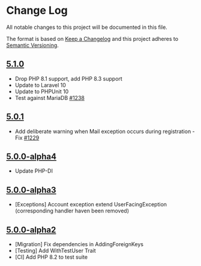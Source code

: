 # Change Log

All notable changes to this project will be documented in this file.

The format is based on [Keep a Changelog](http://keepachangelog.com/en/1.0.0/)
and this project adheres to [Semantic Versioning](http://semver.org/spec/v2.0.0.html).

## [5.1.0](https://github.com/userfrosting/sprinkle-account/compare/5.0.1...5.1.0)
- Drop PHP 8.1 support, add PHP 8.3 support
- Update to Laravel 10
- Update to PHPUnit 10
- Test against MariaDB [#1238](https://github.com/userfrosting/UserFrosting/issues/1238)

## [5.0.1](https://github.com/userfrosting/sprinkle-account/compare/5.0.0...5.0.1)
- Add deliberate warning when Mail exception occurs during registration - Fix [#1229](https://github.com/userfrosting/UserFrosting/issues/1229)

## [5.0.0-alpha4](https://github.com/userfrosting/sprinkle-account/compare/5.0.0-alpha3...5.0.0-alpha4)
- Update PHP-DI

## [5.0.0-alpha3](https://github.com/userfrosting/sprinkle-account/compare/5.0.0-alpha2...5.0.0-alpha3)
- [Exceptions] Account exception extend UserFacingException (corresponding handler haven been removed)

## [5.0.0-alpha2](https://github.com/userfrosting/sprinkle-account/compare/5.0.0-alpha1...5.0.0-alpha2)
- [Migration] Fix dependencies in AddingForeignKeys
- [Testing] Add WithTestUser Trait
- [CI] Add PHP 8.2 to test suite
